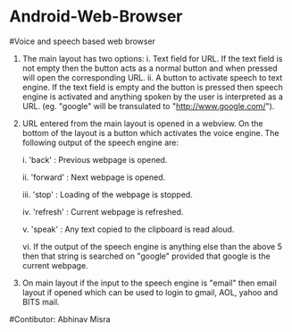 Android-Web-Browser
===================

#Voice and speech based web browser

1. The main layout has two options:
    i. Text field for URL.
          If the text field is not empty then the button acts as a normal button and when pressed will open the
          corresponding URL.
   ii. A button to activate speech to text engine.
          If the text field is empty and the button is pressed then speech engine is activated and anything spoken
          by the user is interpreted as a URL. (eg. "google" will be transulated to "http://www.google.com/").

2. URL entered from the main layout is opened in a webview. 
    On the bottom of the layout is a button which activates the voice engine. The following output of the 
    speech engine are:

      i. 'back' : Previous webpage is opened.
      
     ii. 'forward' : Next webpage is opened.
     
    iii. 'stop' : Loading of the webpage is stopped.
    
     iv. 'refresh' : Current webpage is refreshed.
     
      v. 'speak' : Any text copied to the clipboard is read aloud.
      
     vi. If the output of the speech engine is anything else than the above 5 then that string is searched on "google" 
         provided that google is the current webpage.

3. On main layout if the input to the speech engine is "email" then email layout if opened which can be used to
   login to gmail, AOL, yahoo and BITS mail.

#Contibutor:
Abhinav Misra

  
    
